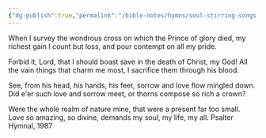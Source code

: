 ```yaml
---
{"dg-publish":true,"permalink":"/bible-notes/hymns/soul-stirring-songs-and-hymns/when-i-survey-the-wondrous-cross/","title":"When I Survey the Wondrous Cross","created":"","updated":""}
---
```



When I survey the wondrous cross
on which the Prince of glory died,
my richest gain I count but loss,
and pour contempt on all my pride.

Forbid it, Lord, that I should boast
save in the death of Christ, my God!
All the vain things that charm me most,
I sacrifice them through his blood.

See, from his head, his hands, his feet,
sorrow and love flow mingled down.
Did e'er such love and sorrow meet,
or thorns compose so rich a crown?

Were the whole realm of nature mine,
that were a present far too small.
Love so amazing, so divine,
demands my soul, my life, my all.
Psalter Hymnal, 1987